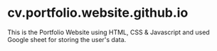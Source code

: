 # cv.portfolio.website.github.io
This is the Portfolio Website using HTML, CSS &amp; Javascript and used Google sheet for storing the user's data.
